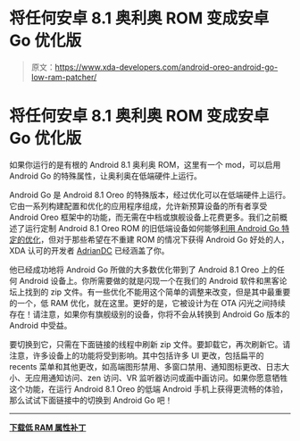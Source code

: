 # 将任何安卓 8.1 奥利奥 ROM 变成安卓 Go 优化版

> 原文：<https://www.xda-developers.com/android-oreo-android-go-low-ram-patcher/>

# 将任何安卓 8.1 奥利奥 ROM 变成安卓 Go 优化版

如果你运行的是有根的 Android 8.1 奥利奥 ROM，这里有一个 mod，可以启用 Android Go 的特殊属性，让奥利奥在低端硬件上运行。

Android Go 是 Android 8.1 Oreo 的特殊版本，经过优化可以在低端硬件上运行。它由一系列构建配置和优化的应用程序组成，允许新预算设备的所有者享受 Android Oreo 框架中的功能，而无需在中档或旗舰设备上花费更多。我们之前概述了运行定制 Android 8.1 Oreo ROM 的旧低端设备如何能够[利用 Android Go 特定的优化](https://www.xda-developers.com/android-go-old-android-8-1-oreo/)，但对于那些希望在不重建 ROM 的情况下获得 Android Go 好处的人，XDA 认可的开发者 [AdrianDC](https://forum.xda-developers.com/member.php?u=2233641) 已经涵盖了你。

他已经成功地将 Android Go 所做的大多数优化带到了 Android 8.1 Oreo 上的任何 Android 设备上。你所需要做的就是闪现一个在我们的 Android 软件和黑客论坛上找到的 zip 文件。有一些优化不能用这个简单的调整来改变，但是其中最重要的一个，低 RAM 优化，就在这里。更好的是，它被设计为在 OTA 闪光之间持续存在！请注意，如果你有旗舰级别的设备，你将不会从转换到 Android Go 版本的 Android 中受益。

要切换到它，只需在下面链接的线程中刷新 zip 文件。要卸载它，再次刷新它。请注意，许多设备上的功能将受到影响。其中包括许多 UI 更改，包括扁平的 recents 菜单和其他更改，如高端图形禁用、多窗口禁用、通知图标更改、日志大小、无应用通知访问、zen 访问、VR 监听器访问或画中画访问。如果你愿意牺牲这个功能，在运行 Android 8.1 Oreo 的低端 Android 手机上获得更流畅的体验，那么试试下面链接中的切换到 Android Go 吧！

* * *

[**下载低 RAM 属性补丁**](https://forum.xda-developers.com/android/software-hacking/mod-low-ram-property-patcher-android-t3737373)